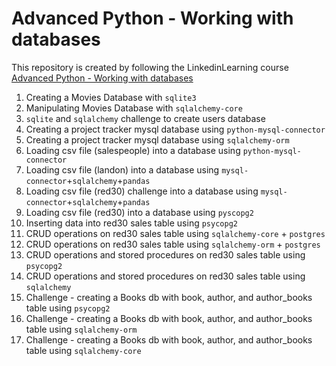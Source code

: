 # Advanced Python - Working with databases

This repository is created by following the LinkedinLearning course [Advanced Python - Working with databases](https://www.linkedin.com/learning/advanced-python-working-with-databases/using-databases-to-level-up-your-python-applications?dApp=8556075&u=2146730)

1. Creating a Movies Database with `sqlite3`
2. Manipulating Movies Database with `sqlalchemy-core`
3. `sqlite` and `sqlalchemy` challenge to create users database
4. Creating a project tracker mysql database using `python-mysql-connector`
5. Creating a project tracker mysql database using `sqlalchemy-orm` 
6. Loading csv file (salespeople) into a database using `python-mysql-connector`
7. Loading csv file (landon) into a database using `mysql-connector`+`sqlalchemy`+`pandas`
8. Loading csv file (red30) challenge into a database using `mysql-connector`+`sqlalchemy`+`pandas`
9. Loading csv file (red30) into a database using `pyscopg2`
10. Inserting data into red30 sales table using `psycopg2`
11. CRUD operations on red30 sales table using `sqlalchemy-core` + `postgres`
12. CRUD operations on red30 sales table using `sqlalchemy-orm` + `postgres`
13. CRUD operations and stored procedures on red30 sales table using `psycopg2`
14. CRUD operations and stored procedures on red30 sales table using `sqlalchemy`
15. Challenge - creating a Books db with book, author, and author_books table using `psycopg2`
16. Challenge - creating a Books db with book, author, and author_books table using `sqlalchemy-orm`
16. Challenge - creating a Books db with book, author, and author_books table using `sqlalchemy-core`